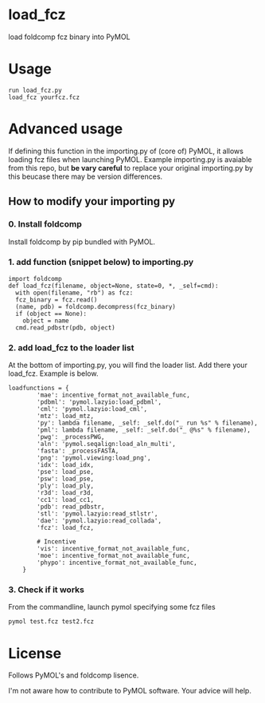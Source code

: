 # load_fcz
load foldcomp fcz binary into PyMOL

# Usage

```
run load_fcz.py
load_fcz yourfcz.fcz
```

# Advanced usage
If defining this function in the importing.py of (core of) PyMOL, it allows loading fcz files when launching PyMOL.
Example importing.py is avaiable from this repo, but **be vary careful** to replace your original importing.py by this beucase there may be version differences.

## How to modify your importing py

### 0. Install foldcomp

Install foldcomp by pip bundled with PyMOL. 

### 1. add function (snippet below) to importing.py
```
import foldcomp
def load_fcz(filename, object=None, state=0, *, _self=cmd):
  with open(filename, "rb") as fcz:
  fcz_binary = fcz.read()
  (name, pdb) = foldcomp.decompress(fcz_binary)
  if (object == None):
    object = name
  cmd.read_pdbstr(pdb, object)
```  
### 2. add load_fcz to the loader list

At the bottom of importing.py, you will find the loader list. Add there your load_fcz.
Example is below.

```
loadfunctions = {
        'mae': incentive_format_not_available_func,
        'pdbml': 'pymol.lazyio:load_pdbml',
        'cml': 'pymol.lazyio:load_cml',
        'mtz': load_mtz,
        'py': lambda filename, _self: _self.do("_ run %s" % filename),
        'pml': lambda filename, _self: _self.do("_ @%s" % filename),
        'pwg': _processPWG,
        'aln': 'pymol.seqalign:load_aln_multi',
        'fasta': _processFASTA,
        'png': 'pymol.viewing:load_png',
        'idx': load_idx,
        'pse': load_pse,
        'psw': load_pse,
        'ply': load_ply,
        'r3d': load_r3d,
        'cc1': load_cc1,
        'pdb': read_pdbstr,
        'stl': 'pymol.lazyio:read_stlstr',
        'dae': 'pymol.lazyio:read_collada',
        'fcz': load_fcz,

        # Incentive
        'vis': incentive_format_not_available_func,
        'moe': incentive_format_not_available_func,
        'phypo': incentive_format_not_available_func,
    }
```
### 3. Check if it works

From the commandline, launch pymol specifying some fcz files

```
pymol test.fcz test2.fcz 
```

# License

Follows PyMOL's and foldcomp lisence. 

I'm not aware how to contribute to PyMOL software. Your advice will help. 
